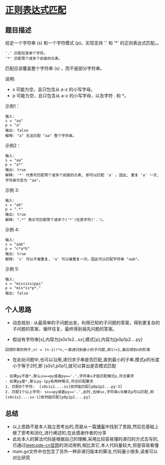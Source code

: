 # [正则表达式匹配](https://leetcode-cn.com/problems/regular-expression-matching/description/)

## 题目描述
给定一个字符串 (s) 和一个字符模式 (p)。实现支持 '.' 和 '*' 的正则表达式匹配。。

```
'.' 匹配任意单个字符。
'*' 匹配零个或多个前面的元素。
```

匹配应该覆盖整个字符串 (s) ，而不是部分字符串。

说明:
- s 可能为空，且只包含从 a-z 的小写字母。
- p 可能为空，且只包含从 a-z 的小写字母，以及字符 . 和 *。

示例1：
```
输入:
s = "aa"
p = "a"
输出: false
解释: "a" 无法匹配 "aa" 整个字符串。
```

示例2：
```
输入:
s = "aa"
p = "a*"
输出: true
解释: '*' 代表可匹配零个或多个前面的元素, 即可以匹配 'a' 。因此, 重复 'a' 一次, 字符串可变为 "aa"。
```

示例 3:
```
输入:
s = "ab"
p = ".*"
输出: true
解释: ".*" 表示可匹配零个或多个('*')任意字符('.')。
```
示例 4:
```
输入:
s = "aab"
p = "c*a*b"
输出: true
解释: 'c' 可以不被重复, 'a' 可以被重复一次。因此可以匹配字符串 "aab"。
```
示例 5:
```
输入:
s = "mississippi"
p = "mis*is*p*."
输出: false
```

## 个人思路
- 动态规划 : 从最简单的子问题出发，利用已知的子问题的答案，得到更复杂的子问题的答案，循环往复，最终得到祖先问题的答案。

- 假设有字符串[s],内容为[s0s1s2...sx],模式[p],内容为[p0p1p2....py]
```
回想阶乘的例子,n! = (n-1)!*n,一直递归到最小的子问题,即1!=1,最后得到n的阶乘
```

- 在此处问题中,也可以沿用,递归求子串是否匹配,直到最小的子串,模式p的长度小于等于2时,即 [s0s1,p0p1],就可以算出是否模式匹配

```
- 如果py不是*,那么sx==py或者py=='.',字符串s才能匹配模式p,符合要求
- 如果py是*,那么py-1py有两种情况,符合匹配要求
1. 匹配0个字符:  [s0s1s2....sx]依然能匹配[p0p1p2...py-3]
2. 匹配1个以上字符: sx==py或者py=='.',此时,去掉sx,字符串s与模式p可以匹配,即[s0s1s2....sx-1]依然能匹配[p0p1p2....py]
```

## 总结
- 以上思路不是本人独立思考出的,而是从一篇[博客](https://segmentfault.com/a/1190000012016037)中找到了思路,然后在基础上做了思考和消化,进行阐述的,在此感谢作者的分享
- 此处本人的算法代码是根据自己的理解,采用比较容易懂的递归的方式去写的,已通过[leetcode-cn官网](https://leetcode-cn.com/problems/regular-expression-matching/description/)的测试用例,相比其它,本人代码量较大,但是容易看懂
- main.go文件中也包含了另外一种非递归版本的算法,代码量小很多,读者可以对比研究
